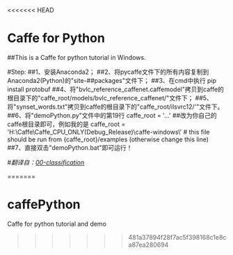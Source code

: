 <<<<<<< HEAD
# Caffe for Python
##This is a Caffe for python tutorial in Windows.

#Step:
##1、安装Anaconda2；
##2、将pycaffe文件下的所有内容复制到Anaconda2(Python)的"site-##packages"文件下；
##3、在cmd中执行
    pip install protobuf
##4、将"bvlc_reference_caffenet.caffemodel"拷贝到caffe的根目录下的"caffe_root/models/bvlc_reference_caffenet/"文件下；
##5、将"synset_words.txt"拷贝到caffe的根目录下的"caffe_root/ilsvrc12/'"文件下。
##6、将"demoPython.py"文件中的第19行
    caffe_root = '...'
##改为你自己的caffe根目录即可，例如我的是
    caffe_root = 'H:\\Caffe\\Caffe_CPU_ONLY(Debug_Release)\\caffe-windows\\'  # this file should be run from {caffe_root}/examples (otherwise change this line)
##7、直接双击"demoPython.bat"即可运行！

#*翻译自：[00-classification](http://nbviewer.jupyter.org/github/BVLC/caffe/blob/master/examples/00-classification.ipynb)*
	
=======
# caffePython
Caffe for python tutorial and demo
>>>>>>> 481a37894f28f7ac5f398168c1e8ca87ea280694
